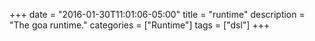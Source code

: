 +++
date = "2016-01-30T11:01:06-05:00"
title = "runtime"
description = "The goa runtime."
categories = ["Runtime"]
tags = ["dsl"]
+++
